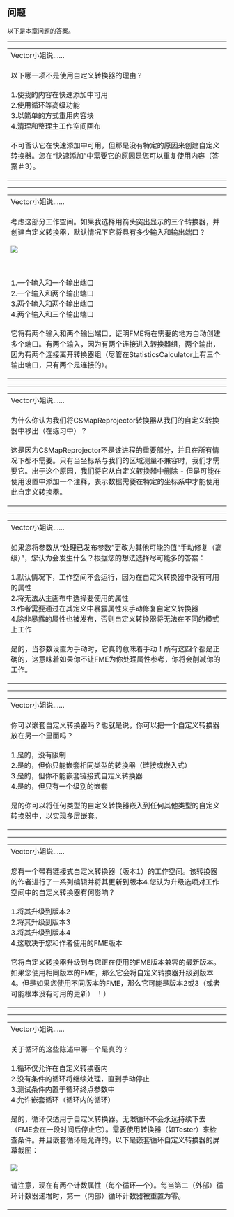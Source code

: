   <div id="readme" class="readme blob instapaper_body">
    <article class="markdown-body entry-content" itemprop="text"><h1><a id="user-content-questions" class="anchor" aria-hidden="true" href="https://github.com/safesoftware/FMETraining/blob/Desktop-Advanced-2018/DesktopAdvanced5CustomTransformers/5.13.QuestionAnswers.md#questions"></a><font style="vertical-align: inherit;"><font style="vertical-align: inherit;">问题</font></font></h1>
<p><font style="vertical-align: inherit;"><font style="vertical-align: inherit;">以下是本章问题的答案。</font></font></p>
<hr>

<table>
<tbody><tr>
<td>
<i></i><font style="vertical-align: inherit;"><font style="vertical-align: inherit;">
Vector小姐说......
</font></font></td>
</tr>
<tr>
<td><font style="vertical-align: inherit;"><font style="vertical-align: inherit;">

以下哪一项不是使用自定义转换器的理由？
</font></font><br><br><font style="vertical-align: inherit;"><font style="vertical-align: inherit;">1.使我的内容在快速添加中可用
 </font></font><br><font style="vertical-align: inherit;"><font style="vertical-align: inherit;">2.使用循环等高级功能
 </font></font><br><font style="vertical-align: inherit;"><font style="vertical-align: inherit;">3.以简单的方式重用内容块
 </font></font><br><font style="vertical-align: inherit;"><font style="vertical-align: inherit;">4.清理和整理主工作空间画布
 </font></font><br><br><font style="vertical-align: inherit;"><font style="vertical-align: inherit;">不可否认它在快速添加中可用，但那是没有特定的原因来创建自定义转换器。</font><font style="vertical-align: inherit;">您在“快速添加”中需要它的原因是您可以重复使用内容（答案＃3）。

</font></font></td>
</tr>
</tbody></table>
<hr>

<table>
<tbody><tr>
<td>
<i></i><font style="vertical-align: inherit;"><font style="vertical-align: inherit;">
Vector小姐说......
</font></font></td>
</tr>
<tr>
<td><font style="vertical-align: inherit;"><font style="vertical-align: inherit;">

考虑这部分工作空间。</font><font style="vertical-align: inherit;">如果我选择用箭头突出显示的三个转换器，并创建自定义转换器，默认情况下它将具有多少输入和输出端口？
</font></font><br><br><a target="_blank" href="https://github.com/safesoftware/FMETraining/blob/Desktop-Advanced-2018/DesktopAdvanced5CustomTransformers/Images/Img5.019.CustomTransformerCreationWhatPorts.png"><img src="./Images/Img5.019.CustomTransformerCreationWhatPorts.png" style="max-width:100%;"></a>
<p><br><br><font style="vertical-align: inherit;"><font style="vertical-align: inherit;">1.一个输入和一个输出端口
 </font></font><br><font style="vertical-align: inherit;"><font style="vertical-align: inherit;">2.一个输入和两个输出端口
 </font></font><br><font style="vertical-align: inherit;"><font style="vertical-align: inherit;">3.两个输入和两个输出端口
 </font></font><br><font style="vertical-align: inherit;"><font style="vertical-align: inherit;">4.两个输入和三个输出端口
 </font></font><br><br><font style="vertical-align: inherit;"><font style="vertical-align: inherit;">它将有两个输入和两个输出端口，证明FME将在需要的地方自动创建多个端口。</font><font style="vertical-align: inherit;">有两个输入，因为有两个连接进入转换器组，两个输出，因为有两个连接离开转换器组（尽管在StatisticsCalculator上有三个输出端口，只有两个是连接的）。
</font></font></p>
</td>
</tr>
</tbody></table>
<hr>

<table>
<tbody><tr>
<td>
<i></i><font style="vertical-align: inherit;"><font style="vertical-align: inherit;">
Vector小姐说......
</font></font></td>
</tr>
<tr>
<td><font style="vertical-align: inherit;"><font style="vertical-align: inherit;">

为什么你认为我们将CSMapReprojector转换器从我们的自定义转换器中移出（在练习中）？
</font></font><br><br><font style="vertical-align: inherit;"><font style="vertical-align: inherit;">这是因为CSMapReprojector不是该进程的重要部分，并且在所有情况下都不需要。</font><font style="vertical-align: inherit;">只有当坐标系与我们的区域测量不兼容时，我们才需要它。</font><font style="vertical-align: inherit;">出于这个原因，我们将它从自定义转换器中删除 - 但是可能在使用设置中添加一个注释，表示数据需要在特定的坐标系中才能使用此自定义转换器。

</font></font></td>
</tr>
</tbody></table>
<hr>

<table>
<tbody><tr>
<td>
<i></i><font style="vertical-align: inherit;"><font style="vertical-align: inherit;">
Vector小姐说......
</font></font></td>
</tr>
<tr>
<td><font style="vertical-align: inherit;"><font style="vertical-align: inherit;">

如果您将参数从“处理已发布参数”更改为其他可能的值“手动修复（高级）”，您认为会发生什么？</font><font style="vertical-align: inherit;">根据您的想法选择尽可能多的答案：
 </font></font><br><br><font style="vertical-align: inherit;"><font style="vertical-align: inherit;">1.默认情况下，工作空间不会运行，因为在自定义转换器中没有可用的属性</font></font>
 <br><font style="vertical-align: inherit;"><font style="vertical-align: inherit;">2.将无法从主画布中选择要使用的属性</font></font>
 <br><font style="vertical-align: inherit;"><font style="vertical-align: inherit;">3.作者需要通过在其定义中暴露属性来手动修复自定义转换器</font></font>
 <br><font style="vertical-align: inherit;"><font style="vertical-align: inherit;">4.除非暴露的属性也被发布，否则自定义转换器将无法在不同的模式上工作
</font></font><br><br><font style="vertical-align: inherit;"><font style="vertical-align: inherit;">是的，当参数设置为手动时，它真的意味着手动！</font><font style="vertical-align: inherit;"><font style="vertical-align: inherit;">所有这四个都是正确的，这意味着如果你不让FME为你处理属性参考，你将会削减你的工作。

</font></font></td>
</tr>
</tbody></table>
<hr>

<table>
<tbody><tr>
<td>
<i></i><font style="vertical-align: inherit;"><font style="vertical-align: inherit;">
Vector小姐说......
</font></font></td>
</tr>
<tr>
<td><font style="vertical-align: inherit;"><font style="vertical-align: inherit;">

你可以嵌套自定义转换器吗？</font><font style="vertical-align: inherit;">也就是说，你可以把一个自定义转换器放在另一个里面吗？
</font></font><br><br><font style="vertical-align: inherit;"><font style="vertical-align: inherit;">1.是的，没有限制
 </font></font><br><font style="vertical-align: inherit;"><font style="vertical-align: inherit;">2.是的，但你只能嵌套相同类型的转换器（链接或嵌入式）
 </font></font><br><font style="vertical-align: inherit;"><font style="vertical-align: inherit;">3.是的，但你不能嵌套链接式自定义转换器
 </font></font><br><font style="vertical-align: inherit;"><font style="vertical-align: inherit;">4.是的，但只有一个级别的嵌套
 </font></font><br><br><font style="vertical-align: inherit;"><font style="vertical-align: inherit;">是的你可以将任何类型的自定义转换器嵌入到任何其他类型的自定义转换器中，以实现多层嵌套。

</font></font></td>
</tr>
</tbody></table>
<hr>

<table>
<tbody><tr>
<td>
<i></i><font style="vertical-align: inherit;"><font style="vertical-align: inherit;">
Vector小姐说......
</font></font></td>
</tr>
<tr>
<td><font style="vertical-align: inherit;"><font style="vertical-align: inherit;">

您有一个带有链接式自定义转换器（版本1）的工作空间。</font><font style="vertical-align: inherit;">该转换器的作者进行了一系列编辑并将其更新到版本4.您认为升级选项对工作空间中的自定义转换器有何影响？
</font></font><br><br><font style="vertical-align: inherit;"><font style="vertical-align: inherit;">1.将其升级到版本2
 </font></font><br><font style="vertical-align: inherit;"><font style="vertical-align: inherit;">2.将其升级到版本3
 </font></font><br><font style="vertical-align: inherit;"><font style="vertical-align: inherit;">3.将其升级到版本4
 </font></font><br><font style="vertical-align: inherit;"><font style="vertical-align: inherit;">4.这取决于您和作者使用的FME版本
 </font></font><br><br><font style="vertical-align: inherit;"><font style="vertical-align: inherit;">它将自定义转换器升级到与您正在使用的FME版本兼容的最新版本。</font><font style="vertical-align: inherit;">如果您使用相同版本的FME，那么它会将自定义转换器升级到版本4。但是如果您使用不同版本的FME，那么它可能是版本2或3（或者可能根本没有可用的更新） ！）

</font></font></td>
</tr>
</tbody></table>
<hr>

<table>
<tbody><tr>
<td>
<i></i><font style="vertical-align: inherit;"><font style="vertical-align: inherit;">
Vector小姐说......
</font></font></td>
</tr>
<tr>
<td><font style="vertical-align: inherit;"><font style="vertical-align: inherit;">

关于循环的这些陈述中哪一个是真的？
</font></font><br><br><font style="vertical-align: inherit;"><font style="vertical-align: inherit;">1.循环仅允许在自定义转换器内</font></font>
<br><font style="vertical-align: inherit;"><font style="vertical-align: inherit;">2.没有条件的循环将继续处理，直到手动停止</font></font>
<br><font style="vertical-align: inherit;"><font style="vertical-align: inherit;">3.测试条件内置于循环终点参数中</font></font>
<br><font style="vertical-align: inherit;"><font style="vertical-align: inherit;">4.允许嵌套循环（循环内的循环）
</font></font><br><br><font style="vertical-align: inherit;"><font style="vertical-align: inherit;">是的，循环仅适用于自定义转换器。无限循环不会永远持续下去（FME会在一段时间后停止它）。需要使用转换器（如Tester）来检查条件。并且嵌套循环是允许的。以下是嵌套循环自定义转换器的屏幕截图：</font></font><br><br>
<a target="_blank" href="https://github.com/safesoftware/FMETraining/blob/Desktop-Advanced-2018/DesktopAdvanced5CustomTransformers/Images/Img5.064.CTLoopNested.png"><img src="./Images/Img5.064.CTLoopNested.png" style="max-width:100%;"></a><br><br>
 <font style="vertical-align: inherit;">请注意，现在有两个计数属性（每个循环一个）。每当第二（外部）循环计数器递增时，第一（内部）循环计数器被重置为零。
</font></font><br>
</td>
</tr>
</tbody></table>
</article>
  </div>
